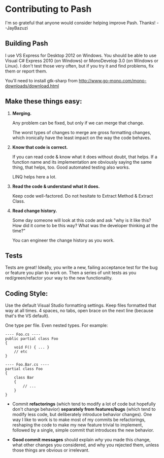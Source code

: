 Contributing to Pash
==============================

I'm so grateful that anyone would consider helping improve Pash. Thanks! --JayBazuzi

Building Pash
----

I use VS Express for Desktop 2012 on Windows. You should be able to use Visual C# Express 2010 (on Windows) or MonoDevelop 3.0 (on Windows or Linux). I don't test those very often, but if you try it and find problems, fix them or report them. 

You'll need to install gtk-sharp from http://www.go-mono.com/mono-downloads/download.html


Make these things easy:
----

1. **Merging.**

	Any problem can be fixed, but only if we can merge that change.

	The worst types of changes to merge are gross formatting changes, which ironically have the least impact on the way the code behaves. 

2. **Know that code is correct.**

	If you can read code & know what it does without doubt, that helps. If a function name and its implementation are obviously saying the same thing, that helps, too. Good automated testing also works. 

	LINQ helps here a lot. 

3. **Read the code & understand what it does.**

	Keep code well-factored. Do not hesitate to Extract Method & Extract Class.

4. **Read change history.**

	Some day someone will look at this code and ask "why is it like this? How did it come to be this way? What was the developer thinking at the time?"

	You can engineer the change history as you work.


Tests
----

Tests are great! Ideally, you write a new, failing acceptance test for the bug or feature you plan to work on. Then a series of unit tests as you red/green/refactor your way to the new functionality.


Coding Style:
----

Use the default Visual Studio formatting settings. Keep files formatted that way at all times. 4 spaces, no tabs, open brace on the next line (because that's the VS default).

One type per file. Even nested types. For example:

    ---- Foo.cs ----
    public partial class Foo
    {
        void F() { ... }
        // etc
    }

    ---- Foo.Bar.cs ----
    partial class Foo
    {
        class Bar
        {
            // ...
        }
    }

- Commit **refactorings** (which tend to modify a lot of code but hopefully don't change behavior) **separately from features/bugs** (which tend to modify less code, but deliberately introduce behavior changes). One way I like to work is to make most of my commits be refactorings, reshaping the code to make my new feature trivial to implement, followed by a single, simple commit that introduces the new behavior.

- **Good commit messages** should explain *why* you made this change, what other changes you considered, and why you rejected them, unless those things are obvious or irrelevant.
